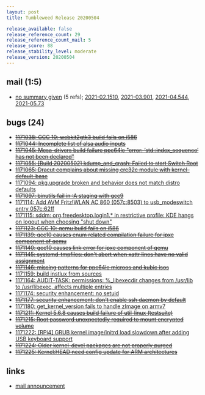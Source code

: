 ```yaml
---
layout: post
title: Tumbleweed Release 20200504

release_available: false
release_reference_count: 29
release_reference_count_mail: 5
release_score: 88
release_stability_level: moderate
release_version: 20200504
---
```


## mail (1:5)

- [no summary given](https://github.com/boombatower/tumbleweed-review/issues/10) (5 refs); [2021-02.1510](https://github.com/boombatower/tumbleweed-review/issues/10), [2021-03.901](https://github.com/boombatower/tumbleweed-review/issues/10), [2021-04.544](https://github.com/boombatower/tumbleweed-review/issues/10), [2021-05.73](https://github.com/boombatower/tumbleweed-review/issues/10)

## bugs (24)

<!--more-->

- ~~[1171038: GCC 10: webkit2gtk3 build fails on i586](https://bugzilla.opensuse.org/show_bug.cgi?id=1171038)~~
- ~~[1171044: Incomplete list of alsa audio inputs](https://bugzilla.opensuse.org/show_bug.cgi?id=1171044)~~
- ~~[1171045: Mesa-drivers build failure ppc64le "error: ‘std::index_sequence’ has not been declared"](https://bugzilla.opensuse.org/show_bug.cgi?id=1171045)~~
- ~~[1171055: \[Build 20200502\] kdump_and_crash: Failed to start Switch Root](https://bugzilla.opensuse.org/show_bug.cgi?id=1171055)~~
- ~~[1171065: Dracut complains about missing crc32c module with kernel-default-base](https://bugzilla.opensuse.org/show_bug.cgi?id=1171065)~~
- [1171094: pkg.upgrade broken and behavior does not match distro defaults](https://bugzilla.opensuse.org/show_bug.cgi?id=1171094)
- ~~[1171097: binutils fail in :A staging with gcc9](https://bugzilla.opensuse.org/show_bug.cgi?id=1171097)~~
- [1171114: Add AVM Fritz!WLAN AC 860 (057c:8503) to usb_modeswitch entry 057c:62ff](https://bugzilla.opensuse.org/show_bug.cgi?id=1171114)
- [1171115: sddm: org.freedesktop.login1.* in restrictive profile: KDE hangs on logout when choosing "shut down"](https://bugzilla.opensuse.org/show_bug.cgi?id=1171115)
- ~~[1171123: GCC 10: qemu build fails on i586](https://bugzilla.opensuse.org/show_bug.cgi?id=1171123)~~
- ~~[1171139: gcc10 causes enum related compilation failure for ipxe component of qemu](https://bugzilla.opensuse.org/show_bug.cgi?id=1171139)~~
- ~~[1171140: gcc10 causes link error for ipxe component of qemu](https://bugzilla.opensuse.org/show_bug.cgi?id=1171140)~~
- ~~[1171145: systemd-tmpfiles: don't abort when xattr lines have no valid assignment](https://bugzilla.opensuse.org/show_bug.cgi?id=1171145)~~
- ~~[1171146: missing patterns for ppc64le microos and kubic isos](https://bugzilla.opensuse.org/show_bug.cgi?id=1171146)~~
- [1171159: build instlux from sources](https://bugzilla.opensuse.org/show_bug.cgi?id=1171159)
- [1171164: AUDIT-TASK: permissions: %_libexecdir changes from /usr/lib to /usr/libexec, affects multiple entries](https://bugzilla.opensuse.org/show_bug.cgi?id=1171164)
- [1171174: security enhancement: no setuid](https://bugzilla.opensuse.org/show_bug.cgi?id=1171174)
- ~~[1171177: security enhancement: don't enable ssh daemon by default](https://bugzilla.opensuse.org/show_bug.cgi?id=1171177)~~
- [1171180: get_kernel_version fails to handle zImage on armv7](https://bugzilla.opensuse.org/show_bug.cgi?id=1171180)
- ~~[1171211: Kernel 5.6.8 causes build failure of util-linux (testsuite)](https://bugzilla.opensuse.org/show_bug.cgi?id=1171211)~~
- ~~[1171215: Root password unexpectedly required to mount encrypted volume](https://bugzilla.opensuse.org/show_bug.cgi?id=1171215)~~
- [1171222: \[RPi4\] GRUB kernel image/initrd load slowdown after adding USB keyboard support](https://bugzilla.opensuse.org/show_bug.cgi?id=1171222)
- ~~[1171224: Older kernel-devel packages are not properly purged](https://bugzilla.opensuse.org/show_bug.cgi?id=1171224)~~
- ~~[1171225: Kernel:HEAD need config update for ARM architectures](https://bugzilla.opensuse.org/show_bug.cgi?id=1171225)~~



## links

- [mail announcement](https://github.com/boombatower/tumbleweed-review/issues/10)
